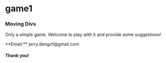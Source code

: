 # game1
<h3>Moving Divs</h3>
<p>
Only a simple game. Welcome to play with it and provide some suggestions!
</p>
**Email:** jerry.dengcf@gmail.com
<br>
<h4>
Thank you!
